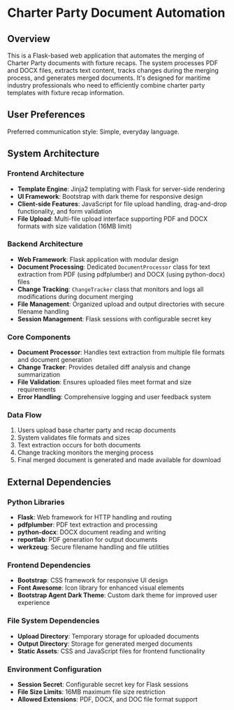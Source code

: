 # Charter Party Document Automation

## Overview

This is a Flask-based web application that automates the merging of Charter Party documents with fixture recaps. The system processes PDF and DOCX files, extracts text content, tracks changes during the merging process, and generates merged documents. It's designed for maritime industry professionals who need to efficiently combine charter party templates with fixture recap information.

## User Preferences

Preferred communication style: Simple, everyday language.

## System Architecture

### Frontend Architecture
- **Template Engine**: Jinja2 templating with Flask for server-side rendering
- **UI Framework**: Bootstrap with dark theme for responsive design
- **Client-side Features**: JavaScript for file upload handling, drag-and-drop functionality, and form validation
- **File Upload**: Multi-file upload interface supporting PDF and DOCX formats with size validation (16MB limit)

### Backend Architecture
- **Web Framework**: Flask application with modular design
- **Document Processing**: Dedicated `DocumentProcessor` class for text extraction from PDF (using pdfplumber) and DOCX (using python-docx) files
- **Change Tracking**: `ChangeTracker` class that monitors and logs all modifications during document merging
- **File Management**: Organized upload and output directories with secure filename handling
- **Session Management**: Flask sessions with configurable secret key

### Core Components
- **Document Processor**: Handles text extraction from multiple file formats and document generation
- **Change Tracker**: Provides detailed diff analysis and change summarization
- **File Validation**: Ensures uploaded files meet format and size requirements
- **Error Handling**: Comprehensive logging and user feedback system

### Data Flow
1. Users upload base charter party and recap documents
2. System validates file formats and sizes
3. Text extraction occurs for both documents
4. Change tracking monitors the merging process
5. Final merged document is generated and made available for download

## External Dependencies

### Python Libraries
- **Flask**: Web framework for HTTP handling and routing
- **pdfplumber**: PDF text extraction and processing
- **python-docx**: DOCX document reading and writing
- **reportlab**: PDF generation for output documents
- **werkzeug**: Secure filename handling and file utilities

### Frontend Dependencies
- **Bootstrap**: CSS framework for responsive UI design
- **Font Awesome**: Icon library for enhanced visual elements
- **Bootstrap Agent Dark Theme**: Custom dark theme for improved user experience

### File System Dependencies
- **Upload Directory**: Temporary storage for uploaded documents
- **Output Directory**: Storage for generated merged documents
- **Static Assets**: CSS and JavaScript files for frontend functionality

### Environment Configuration
- **Session Secret**: Configurable secret key for Flask sessions
- **File Size Limits**: 16MB maximum file size restriction
- **Allowed Extensions**: PDF, DOCX, and DOC file format support